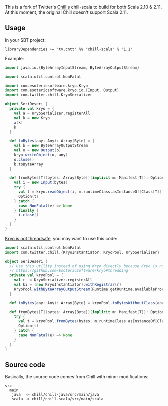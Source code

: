 This is a fork of Twitter's [Chill's](https://github.com/twitter/chill)
chill-scala to build for both Scala 2.10 & 2.11. At this moment, the original
Chill doesn't support Scala 2.11.

## Usage

In your SBT project:

```
libraryDependencies += "tv.cntt" %% "chill-scala" % "1.1"
```

Example:

```scala
import java.io.{ByteArrayInputStream, ByteArrayOutputStream}

import scala.util.control.NonFatal

import com.esotericsoftware.kryo.Kryo
import com.esotericsoftware.kryo.io.{Input, Output}
import com.twitter.chill.KryoSerializer

object SeriDeseri {
  private val kryo = {
    val a = KryoSerializer.registerAll
    val k = new Kryo
    a(k)
    k
  }

  def toBytes(any: Any): Array[Byte] = {
    val b = new ByteArrayOutputStream
    val o = new Output(b)
    kryo.writeObject(o, any)
    o.close()
    b.toByteArray
  }

  def fromBytes[T](bytes: Array[Byte])(implicit m: Manifest[T]): Option[T] = {
    val i = new Input(bytes)
    try {
      val t = kryo.readObject(i, m.runtimeClass.asInstanceOf[Class[T]])
      Option(t)
    } catch {
      case NonFatal(e) => None
    } finally {
      i.close()
    }
  }
}
```

[Kryo is not threadsafe](https://github.com/EsotericSoftware/kryo#threading),
you may want to use this code:

```scala
import scala.util.control.NonFatal
import com.twitter.chill.{KryoInstantiator, KryoPool, KryoSerializer}

object SeriDeseri {
  // Use this utility instead of using Kryo directly because Kryo is not threadsafe!
  // https://github.com/EsotericSoftware/kryo#threading
  private val kryoPool = {
    val r  = KryoSerializer.registerAll
    val ki = (new KryoInstantiator).withRegistrar(r)
    KryoPool.withByteArrayOutputStream(Runtime.getRuntime.availableProcessors * 2, ki)
  }

  def toBytes(any: Any): Array[Byte] = kryoPool.toBytesWithoutClass(any)

  def fromBytes[T](bytes: Array[Byte])(implicit m: Manifest[T]): Option[T] = {
    try {
      val t = kryoPool.fromBytes(bytes, m.runtimeClass.asInstanceOf[Class[T]])
      Option(t)
    } catch {
      case NonFatal(e) => None
    }
  }
}
```

## Source code

Basically, the source code comes from Chill with minor modifications:

```
src
  main
   java  -> chill/chill-java/src/main/java
   scala -> chill/chill-scala/src/main/scala
```
